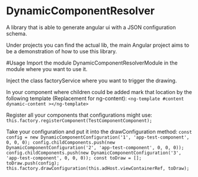 # DynamicComponentResolver

A library that is able to generate angular ui with a JSON configuration schema.

Under projects you can find the actual lib, the main Angular project aims to be a demonstration of how to use this library.

#Usage
Import the module DynamicComponentResolverModule in the module where you want to use it.

Inject the class factoryService where you want to trigger the drawing.

In your component where children could be added mark that location by the following template (Replacement for ng-content):
`<ng-template #content dynamic-content ></ng-template>`

Register all your components that configurations might use:
`this.factory.registerComponent(TestComponentComponent);`

Take your configuration and put it into the drawConfiguration method:
`const config = new DynamicComponentConfiguration('1', 'app-test-component', 0, 0, 0);
     config.childComponents.push(new DynamicComponentConfiguration('2', 'app-test-component', 0, 0, 0));
     config.childComponents.push(new DynamicComponentConfiguration('3', 'app-test-component', 0, 0, 0));
     const toDraw = [];
     toDraw.push(config);
     this.factory.drawConfiguration(this.adHost.viewContainerRef, toDraw);`

